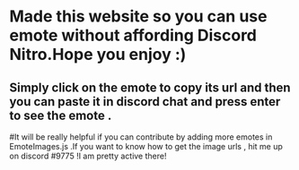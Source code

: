 # Made this website so you can use emote without affording Discord Nitro.Hope you enjoy :)
## Simply click on the emote to copy its url and then you can paste it in discord chat and press enter to see the emote .
#It will be really helpful if you can contribute by adding more emotes in EmoteImages.js .If you want to know how to get the image urls , hit me up on discord #9775 !I am pretty active there!
